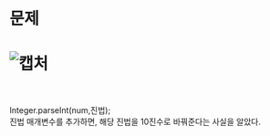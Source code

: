 문제
==
![캡처](https://user-images.githubusercontent.com/73854324/116063835-61d1c080-a6c0-11eb-99a3-ba298b2830f4.PNG)
<br><br>
==
Integer.parseInt(num,진법);   
진법 매개변수를 추가하면, 해당 진법을 10진수로 바꿔준다는 사실을 알았다.   
